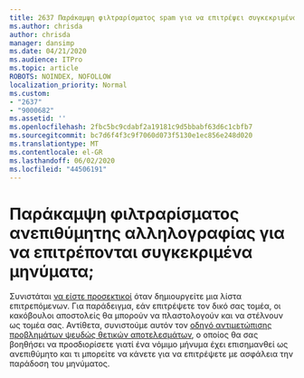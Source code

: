```yaml
---
title: 2637 Παράκαμψη φιλτραρίσματος spam για να επιτρέψει συγκεκριμένα μηνύματα;
ms.author: chrisda
author: chrisda
manager: dansimp
ms.date: 04/21/2020
ms.audience: ITPro
ms.topic: article
ROBOTS: NOINDEX, NOFOLLOW
localization_priority: Normal
ms.custom:
- "2637"
- "9000682"
ms.assetid: ''
ms.openlocfilehash: 2fbc5bc9cdabf2a19181c9d5bbabf63d6c1cbfb7
ms.sourcegitcommit: bc7d6f4f3c9f7060d073f5130e1ec856e248d020
ms.translationtype: MT
ms.contentlocale: el-GR
ms.lasthandoff: 06/02/2020
ms.locfileid: "44506191"
---
```

# <a name="bypass-spam-filtering-to-allow-specific-messages"></a>Παράκαμψη φιλτραρίσματος ανεπιθύμητης αλληλογραφίας για να επιτρέπονται συγκεκριμένα μηνύματα;

Συνιστάται [να είστε προσεκτικοί](https://docs.microsoft.com/exchange/troubleshoot/antispam/cautions-against-bypassing-spam-filters) όταν δημιουργείτε μια λίστα επιτρεπόμενων. Για παράδειγμα, εάν επιτρέψετε τον δικό σας τομέα, οι κακόβουλοι αποστολείς θα μπορούν να πλαστολογούν και να στέλνουν ως τομέα σας.  Αντίθετα, συνιστούμε αυτόν τον [οδηγό αντιμετώπισης προβλημάτων ψευδώς θετικών αποτελεσμάτων](https://docs.microsoft.com/microsoft-365/security/office-365-security/anti-spam-protection), ο οποίος θα σας βοηθήσει να προσδιορίσετε γιατί ένα νόμιμο μήνυμα έχει επισημανθεί ως ανεπιθύμητο και τι μπορείτε να κάνετε για να επιτρέψετε με ασφάλεια την παράδοση του μηνύματος.
